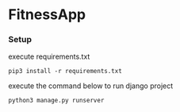 # FitnessApp

### Setup

execute requirements.txt

```
pip3 install -r requirements.txt 
```


execute the command below to run django project

```
python3 manage.py runserver
```
